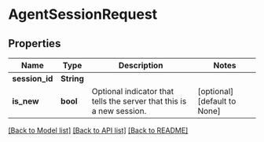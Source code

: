 # AgentSessionRequest

## Properties
Name | Type | Description | Notes
------------ | ------------- | ------------- | -------------
**session_id** | **String** |  | 
**is_new** | **bool** | Optional indicator that tells the server that this is a new session. | [optional] [default to None]

[[Back to Model list]](../README.md#documentation-for-models) [[Back to API list]](../README.md#documentation-for-api-endpoints) [[Back to README]](../README.md)


